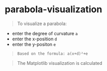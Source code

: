 # parabola-visualization
> To visualize a parabola:
- enter the degree of curvature `a`
- enter the x-position `d`
- enter the y-positon `e`
> `Based on the formula: a(x+d)²+e`

> The Matplotlib visualization is calculated
